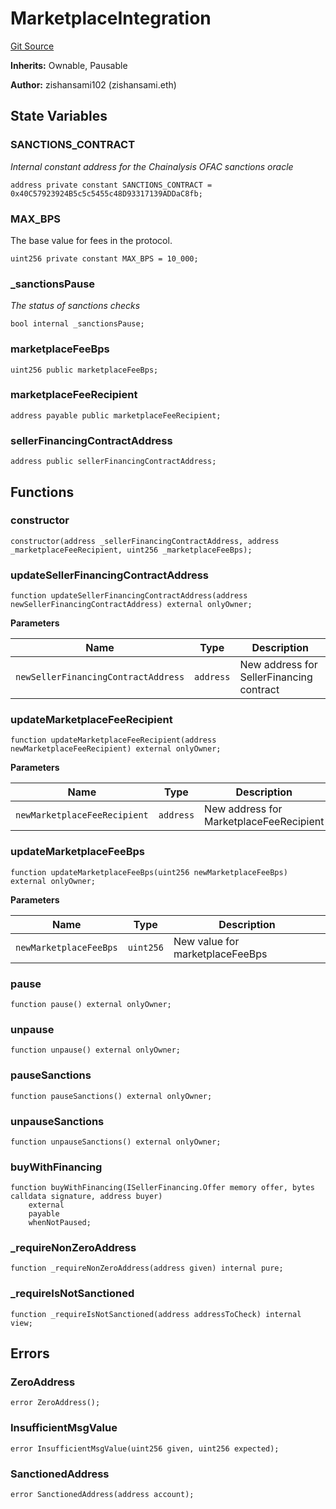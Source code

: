 # MarketplaceIntegration
[Git Source](https://github.com/NiftyApes/sellerFinancing/blob/c32bcc4ddea85d7a717bf9d657523b95f48a4510/src/marketplaceIntegration/MarketplaceIntegration.sol)

**Inherits:**
Ownable, Pausable

**Author:**
zishansami102 (zishansami.eth)


## State Variables
### SANCTIONS_CONTRACT
*Internal constant address for the Chainalysis OFAC sanctions oracle*


```solidity
address private constant SANCTIONS_CONTRACT = 0x40C57923924B5c5c5455c48D93317139ADDaC8fb;
```


### MAX_BPS
The base value for fees in the protocol.


```solidity
uint256 private constant MAX_BPS = 10_000;
```


### _sanctionsPause
*The status of sanctions checks*


```solidity
bool internal _sanctionsPause;
```


### marketplaceFeeBps

```solidity
uint256 public marketplaceFeeBps;
```


### marketplaceFeeRecipient

```solidity
address payable public marketplaceFeeRecipient;
```


### sellerFinancingContractAddress

```solidity
address public sellerFinancingContractAddress;
```


## Functions
### constructor


```solidity
constructor(address _sellerFinancingContractAddress, address _marketplaceFeeRecipient, uint256 _marketplaceFeeBps);
```

### updateSellerFinancingContractAddress


```solidity
function updateSellerFinancingContractAddress(address newSellerFinancingContractAddress) external onlyOwner;
```
**Parameters**

|Name|Type|Description|
|----|----|-----------|
|`newSellerFinancingContractAddress`|`address`|New address for SellerFinancing contract|


### updateMarketplaceFeeRecipient


```solidity
function updateMarketplaceFeeRecipient(address newMarketplaceFeeRecipient) external onlyOwner;
```
**Parameters**

|Name|Type|Description|
|----|----|-----------|
|`newMarketplaceFeeRecipient`|`address`|New address for MarketplaceFeeRecipient|


### updateMarketplaceFeeBps


```solidity
function updateMarketplaceFeeBps(uint256 newMarketplaceFeeBps) external onlyOwner;
```
**Parameters**

|Name|Type|Description|
|----|----|-----------|
|`newMarketplaceFeeBps`|`uint256`|New value for marketplaceFeeBps|


### pause


```solidity
function pause() external onlyOwner;
```

### unpause


```solidity
function unpause() external onlyOwner;
```

### pauseSanctions


```solidity
function pauseSanctions() external onlyOwner;
```

### unpauseSanctions


```solidity
function unpauseSanctions() external onlyOwner;
```

### buyWithFinancing


```solidity
function buyWithFinancing(ISellerFinancing.Offer memory offer, bytes calldata signature, address buyer)
    external
    payable
    whenNotPaused;
```

### _requireNonZeroAddress


```solidity
function _requireNonZeroAddress(address given) internal pure;
```

### _requireIsNotSanctioned


```solidity
function _requireIsNotSanctioned(address addressToCheck) internal view;
```

## Errors
### ZeroAddress

```solidity
error ZeroAddress();
```

### InsufficientMsgValue

```solidity
error InsufficientMsgValue(uint256 given, uint256 expected);
```

### SanctionedAddress

```solidity
error SanctionedAddress(address account);
```


